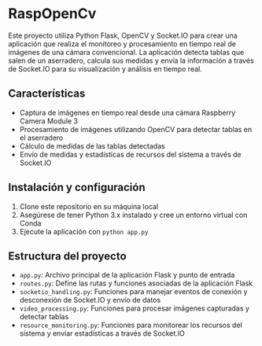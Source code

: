 # RaspOpenCv

Este proyecto utiliza Python Flask, OpenCV y Socket.IO para crear una aplicación que realiza el monitoreo y procesamiento en tiempo real de imágenes de una cámara convencional. La aplicación detecta tablas que salen de un aserradero, calcula sus medidas y envía la información a través de Socket.IO para su visualización y análisis en tiempo real.

## Características

- Captura de imágenes en tiempo real desde una cámara Raspberry Camera Module 3
- Procesamiento de imágenes utilizando OpenCV para detectar tablas en el aserradero
- Cálculo de medidas de las tablas detectadas
- Envío de medidas y estadísticas de recursos del sistema a través de Socket.IO

## Instalación y configuración

1. Clone este repositorio en su máquina local
2. Asegúrese de tener Python 3.x instalado y cree un entorno virtual con Conda
3. Ejecute la aplicación con `python app.py`

## Estructura del proyecto

- `app.py`: Archivo principal de la aplicación Flask y punto de entrada
- `routes.py`: Define las rutas y funciones asociadas de la aplicación Flask
- `socketio_handling.py`: Funciones para manejar eventos de conexión y desconexión de Socket.IO y envío de datos
- `video_processing.py`: Funciones para procesar imágenes capturadas y detectar tablas
- `resource_monitoring.py`: Funciones para monitorear los recursos del sistema y enviar estadísticas a través de Socket.IO
